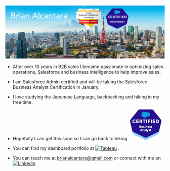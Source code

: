 ![Header](Readme_Header.png "Header")


- After over 10 years in B2B sales I became passionate in optimizing sales operations, Salesforce and business intelligence to help improve sales.
- I am Salesforce Admin certified and will be taking the Salesforce Business Analyst Certification in January.
- I love studying the Japanese Language, backpacking and hiking in my free time.

- Hopefully I can get this soon so I can go back to hiking. <img src="Salesforce.png">
 
- You can find my dashboard portfolio at <a href="https://public.tableau.com/app/profile/brianalcantara/vizzes"><img src="https://img.shields.io/badge/Tableau-E97627?style=for-the-badge&logo=Tableau&logoColor=white" alt="Tableau"></a> . 
- You can reach me at brianalcantara@gmail.com or connect with me on <a href="https://linkedin.com/in/briandesu/"><img src="https://img.shields.io/badge/linkedin%20-%230077B5.svg?&amp;style=for-the-badge&amp;logo=linkedin&amp;logoColor=white" alt="Linkedin"></a>
<!---
BrianAlcantara/BrianAlcantara is a ✨ special ✨ repository because its `README.md` (this file) appears on your GitHub profile.
You can click the Preview link to take a look at your changes.
--->
